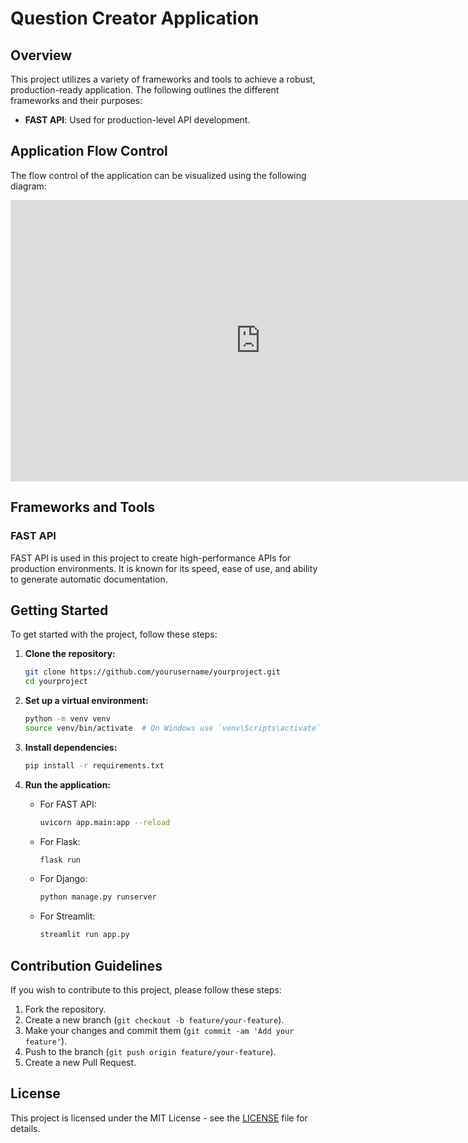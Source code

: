 
# Question Creator Application

## Overview
This project utilizes a variety of frameworks and tools to achieve a robust, production-ready application. The following outlines the different frameworks and their purposes:

- **FAST API**: Used for production-level API development.


## Application Flow Control
The flow control of the application can be visualized using the following diagram:

<iframe style="border:none" width="800" height="450" src="https://whimsical.com/embed/CCba8VnpbkvwPZ8djoddtB@NKBbAEvLSyiQtwExojh8fco94scpUfvdC"></iframe>

## Frameworks and Tools

### FAST API
FAST API is used in this project to create high-performance APIs for production environments. It is known for its speed, ease of use, and ability to generate automatic documentation.
## Getting Started

To get started with the project, follow these steps:

1. **Clone the repository:**
    ```sh
    git clone https://github.com/yourusername/yourproject.git
    cd yourproject
    ```

2. **Set up a virtual environment:**
    ```sh
    python -m venv venv
    source venv/bin/activate  # On Windows use `venv\Scripts\activate`
    ```

3. **Install dependencies:**
    ```sh
    pip install -r requirements.txt
    ```

4. **Run the application:**
    - For FAST API:
        ```sh
        uvicorn app.main:app --reload
        ```
    - For Flask:
        ```sh
        flask run
        ```
    - For Django:
        ```sh
        python manage.py runserver
        ```
    - For Streamlit:
        ```sh
        streamlit run app.py
        ```

## Contribution Guidelines

If you wish to contribute to this project, please follow these steps:

1. Fork the repository.
2. Create a new branch (`git checkout -b feature/your-feature`).
3. Make your changes and commit them (`git commit -am 'Add your feature'`).
4. Push to the branch (`git push origin feature/your-feature`).
5. Create a new Pull Request.

## License

This project is licensed under the MIT License - see the [LICENSE](LICENSE) file for details.
